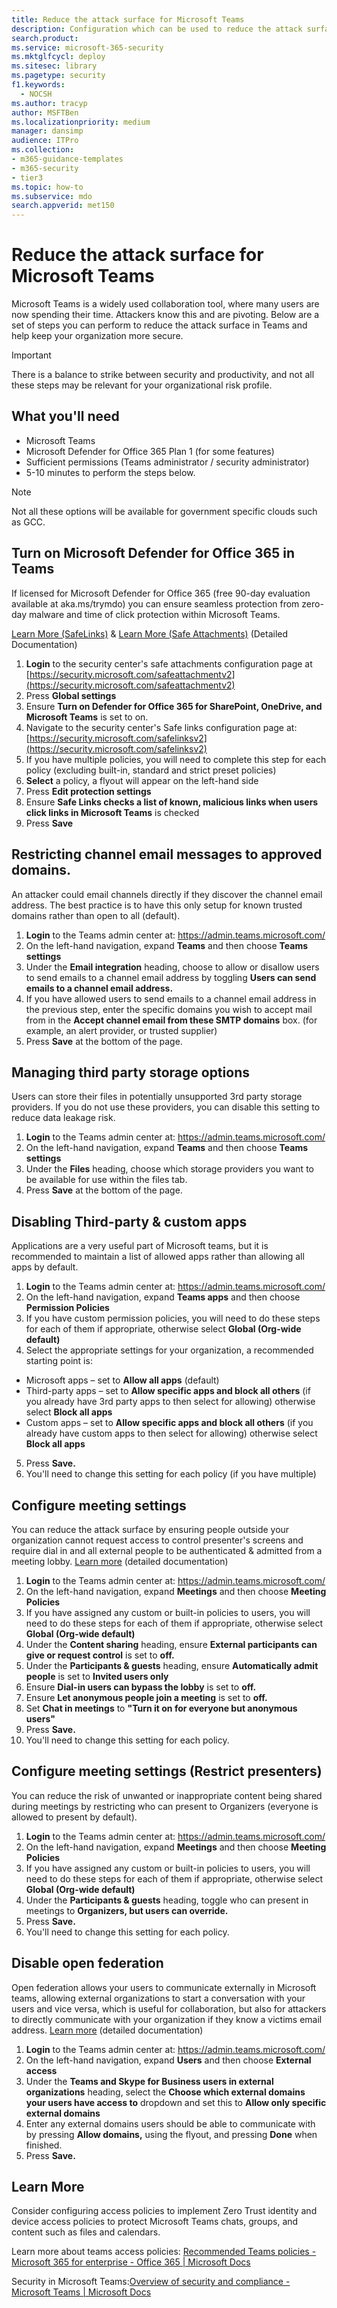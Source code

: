 ```yaml
---
title: Reduce the attack surface for Microsoft Teams
description: Configuration which can be used to reduce the attack surface in Microsoft Teams, including enabling Microsoft Defender for Office 365.
search.product: 
ms.service: microsoft-365-security
ms.mktglfcycl: deploy
ms.sitesec: library
ms.pagetype: security
f1.keywords: 
  - NOCSH
ms.author: tracyp
author: MSFTBen
ms.localizationpriority: medium
manager: dansimp
audience: ITPro
ms.collection: 
- m365-guidance-templates
- m365-security
- tier3
ms.topic: how-to
ms.subservice: mdo
search.appverid: met150
---
```



# Reduce the attack surface for Microsoft Teams

Microsoft Teams is a widely used collaboration tool, where many users are now spending their time. Attackers know this and are pivoting. Below are a set of steps you can perform to reduce the attack surface in Teams and help keep your organization more secure.

> [!IMPORTANT]
> There is a balance to strike between security and productivity, and not all these steps may be relevant for your organizational risk profile.
## What you'll need

- Microsoft Teams
- Microsoft Defender for Office 365 Plan 1 (for some features)
- Sufficient permissions (Teams administrator / security administrator)
- 5-10 minutes to perform the steps below.

> [!NOTE]
> Not all these options will be available for government specific clouds such as GCC.
## Turn on Microsoft Defender for Office 365 in Teams

If licensed for Microsoft Defender for Office 365 (free 90-day evaluation available at aka.ms/trymdo) you can ensure seamless protection from zero-day malware and time of click protection within Microsoft Teams.

[Learn More (SafeLinks)](https://docs.microsoft.com/microsoft-365/security/office-365-security/safe-links#safe-links-settings-for-microsoft-teams) & [Learn More (Safe Attachments)](https://docs.microsoft.com/en-us/microsoft-365/security/office-365-security/turn-on-mdo-for-spo-odb-and-teams?view=o365-worldwide#step-1-use-the-microsoft-365-defender-portal-to-turn-on-safe-attachments-for-sharepoint-onedrive-and-microsoft-teams) (Detailed Documentation)

1. **Login** to the security center's safe attachments configuration page at [https://security.microsoft.com/safeattachmentv2](https://security.microsoft.com/safeattachmentv2)
2. Press **Global settings**
3. Ensure **Turn on Defender for Office 365 for SharePoint, OneDrive, and Microsoft Teams** is set to on.
4. Navigate to the security center's Safe links configuration page at: [https://security.microsoft.com/safelinksv2](https://security.microsoft.com/safelinksv2)
5. If you have multiple policies, you will need to complete this step for each policy (excluding built-in, standard and strict preset policies)
6. **Select** a policy, a flyout will appear on the left-hand side
7. Press **Edit protection settings**
8. Ensure **Safe Links checks a list of known, malicious links when users click links in Microsoft Teams** is checked
9. Press **Save**

## Restricting channel email messages to approved domains.

An attacker could email channels directly if they discover the channel email address. The best practice is to have this only setup for known trusted domains rather than open to all (default).

1. **Login** to the Teams admin center at: https://admin.teams.microsoft.com/
2. On the left-hand navigation, expand **Teams** and then choose **Teams settings**
3. Under the **Email integration** heading, choose to allow or disallow users to send emails to a channel email address by toggling **Users can send emails to a channel email address.**
4. If you have allowed users to send emails to a channel email address in the previous step, enter the specific domains you wish to accept mail from in the **Accept channel email from these SMTP domains** box. (for example, an alert provider, or trusted supplier)
5. Press **Save** at the bottom of the page.

## Managing third party storage options

Users can store their files in potentially unsupported 3rd party storage providers. If you do not use these providers, you can disable this setting to reduce data leakage risk.

1. **Login** to the Teams admin center at: https://admin.teams.microsoft.com/
2. On the left-hand navigation, expand **Teams** and then choose **Teams settings**
3. Under the **Files** heading, choose which storage providers you want to be available for use within the files tab.
4. Press **Save** at the bottom of the page.

## Disabling Third-party & custom apps

Applications are a very useful part of Microsoft teams, but it is recommended to maintain a list of allowed apps rather than allowing all apps by default.

1. **Login** to the Teams admin center at: https://admin.teams.microsoft.com/
2. On the left-hand navigation, expand **Teams apps** and then choose **Permission Policies**
3. If you have custom permission policies, you will need to do these steps for each of them if appropriate, otherwise select **Global (Org-wide default)**
4. Select the appropriate settings for your organization, a recommended starting point is:
  - Microsoft apps – set to **Allow all apps** (default)
  - Third-party apps – set to **Allow specific apps and block all others** (if you already have 3rd party apps to then select for allowing) otherwise select **Block all apps**
  - Custom apps – set to **Allow specific apps and block all others** (if you already have custom apps to then select for allowing) otherwise select **Block all apps**
5. Press **Save.**
6. You'll need to change this setting for each policy (if you have multiple)

## Configure meeting settings

You can reduce the attack surface by ensuring people outside your organization cannot request access to control presenter's screens and require dial in and all external people to be authenticated & admitted from a meeting lobby.
[Learn more](https://docs.microsoft.com/en-US/microsoftteams/meeting-policies-participants-and-guests) (detailed documentation)

1. **Login** to the Teams admin center at: https://admin.teams.microsoft.com/
2. On the left-hand navigation, expand **Meetings** and then choose **Meeting Policies**
3. If you have assigned any custom or built-in policies to users, you will need to do these steps for each of them if appropriate, otherwise select **Global (Org-wide default)**
4. Under the **Content sharing** heading, ensure **External participants can give or request control** is set to **off.**
5. Under the **Participants & guests** heading, ensure **Automatically admit people** is set to **Invited users only**
6. Ensure **Dial-in users can bypass the lobby** is set to **off.**
7. Ensure **Let anonymous people join a meeting** is set to **off.**
8. Set **Chat in meetings** to **"Turn it on for everyone but anonymous users"**
9. Press **Save.**
10. You'll need to change this setting for each policy.

## Configure meeting settings (Restrict presenters)
You can reduce the risk of unwanted or inappropriate content being shared during meetings by restricting who can present to Organizers (everyone is allowed to present by default).

1. **Login** to the Teams admin center at: https://admin.teams.microsoft.com/
2. On the left-hand navigation, expand **Meetings** and then choose **Meeting Policies**
3. If you have assigned any custom or built-in policies to users, you will need to do these steps for each of them if appropriate, otherwise select **Global (Org-wide default)**
4. Under the **Participants & guests** heading, toggle who can present in meetings to **Organizers, but users can override.**
5. Press **Save.**
6. You'll need to change this setting for each policy.

## Disable open federation

Open federation allows your users to communicate externally in Microsoft teams, allowing external organizations to start a conversation with your users and vice versa, which is useful for collaboration, but also for attackers to directly communicate with your organization if they know a victims email address.
[Learn more](https://docs.microsoft.com/microsoftteams/manage-external-access) (detailed documentation)

1. **Login** to the Teams admin center at: https://admin.teams.microsoft.com/
2. On the left-hand navigation, expand **Users** and then choose **External access**
3. Under the **Teams and Skype for Business users in external organizations** heading, select the **Choose which external domains your users have access to** dropdown and set this to **Allow only specific external domains**
4. Enter any external domains users should be able to communicate with by pressing **Allow domains,** using the flyout, and pressing **Done** when finished.
5. Press **Save.**


## Learn More

Consider configuring access policies to implement Zero Trust identity and device access policies to protect Microsoft Teams chats, groups, and content such as files and calendars.

Learn more about teams access policies: [Recommended Teams policies - Microsoft 365 for enterprise - Office 365 | Microsoft Docs](https://docs.microsoft.com/microsoft-365/security/office-365-security/teams-access-policies)

Security in Microsoft Teams:[Overview of security and compliance - Microsoft Teams | Microsoft Docs](https://docs.microsoft.com/microsoftteams/security-compliance-overview)
